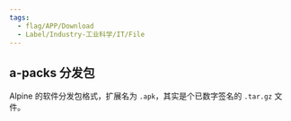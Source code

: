 ```yaml
---
tags:
  - flag/APP/Download
  - Label/Industry-工业科学/IT/File
---
```


## a-packs 分发包

Alpine 的软件分发包格式，扩展名为 `.apk`，其实是个已数字签名的 `.tar.gz` 文件。